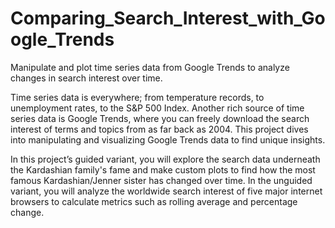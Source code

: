 # Comparing_Search_Interest_with_Google_Trends
Manipulate and plot time series data from Google Trends to analyze changes in search interest over time.

Time series data is everywhere; from temperature records, to unemployment rates, to the S&P 500 Index. Another rich source of time series data is Google Trends, where you can freely download the search interest of terms and topics from as far back as 2004. This project dives into manipulating and visualizing Google Trends data to find unique insights.

In this project’s guided variant, you will explore the search data underneath the Kardashian family's fame and make custom plots to find how the most famous Kardashian/Jenner sister has changed over time. In the unguided variant, you will analyze the worldwide search interest of five major internet browsers to calculate metrics such as rolling average and percentage change.
